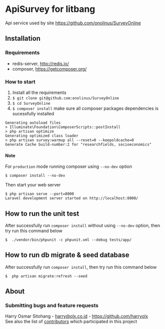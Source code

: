 # ApiSurvey for litbang

Api service used by site <https://github.com/onolinus/SurveyOnline>

## Installation

### Requirements
- redis-server, <http://redis.io/>
- composer, <https://getcomposer.org/>

### How to start
1. Install all the requirements
2. `$ git clone git@github.com:onolinus/SurveyOnline`
3. `$ cd SurveyOnline`
4. `$ composer install`
make sure all composer packages dependencies is sucessfully installed
```
Generating autoload files
> Illuminate\Foundation\ComposerScripts::postInstall
> php artisan optimize
Generating optimized class loader
> php artisan survey:warmup all --reset=0 --keepoldcache=0
Generate Cache build-number:2 for "researchfields, socioeconomics"
```
#### Note
For `production` mode running composer using `--no-dev` option
```
$ composer install --no-dev
```
Then start your web server
```
$ php artisan serve --port=8000
Laravel development server started on http://localhost:8000/
```

## How to run the unit test
After successfully run `composer install` without using `--no-dev` option, then try run this command below
```
$  ./vendor/bin/phpunit -c phpunit.xml --debug tests/app/
```

## How to run db migrate & seed database
After successfully run `composer install`, then try run this command below
```
$  php artisan migrate:refresh --seed
```

## About

### Submitting bugs and feature requests
Harry Osmar Sitohang - <harry@olx.co.id> - <https://github.com/harryolx><br />
See also the list of [contributors](https://github.com/olxindonesia/oneweb/contributors) which participated in this project